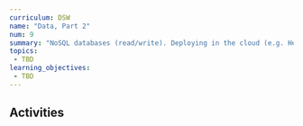 ```yaml
---
curriculum: DSW
name: "Data, Part 2"
num: 9
summary: "NoSQL databases (read/write). Deploying in the cloud (e.g. Heroku), RESTful APIs."
topics:
 - TBD
learning_objectives:
 - TBD
---
```



## Activities



